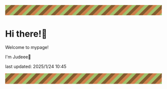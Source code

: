 <!-- Header image -->
<img src="./pokemon/pokemon_34.png" width="1000">

# Hi there!👋

Welcome to mypage!

I'm Judeee🐷

last updated: 2025/1/24 10:45

<!-- Footer image -->
<img src="./pokemon/pokemon_34.png" width="1000">
